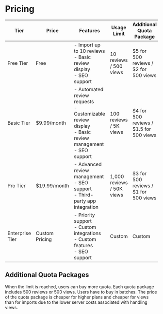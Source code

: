# Pricing

| Tier | Price | Features | Usage Limit | Additional Quota Package |
| --- | --- | --- | --- | --- |
| Free Tier | Free | - Import up to 10 reviews<br>- Basic review display<br>- SEO support | 10 reviews / 500 views | $5 for 500 reviews / $2 for 500 views |
| Basic Tier | $9.99/month | - Automated review requests<br>- Customizable review display<br>- Basic review management<br>- SEO support | 100 reviews / 5K views | $4 for 500 reviews / $1.5 for 500 views |
| Pro Tier | $19.99/month | - Advanced review management<br>- SEO support<br>- Third-party app integration | 1,000 reviews / 50K views | $3 for 500 reviews / $1 for 500 views |
| Enterprise Tier | Custom Pricing | - Priority support<br>- Custom integrations<br>- Custom features<br>- SEO support | Custom | Custom |

## Additional Quota Packages

When the limit is reached, users can buy more quota. Each quota package includes 500 reviews or 500 views. Users have to buy in batches. The price of the quota package is cheaper for higher plans and cheaper for views than for imports due to the lower server costs associated with handling views.
